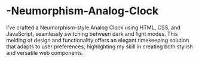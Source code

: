 # -Neumorphism-Analog-Clock
I've crafted a Neumorphism-style Analog Clock using HTML, CSS, and JavaScript, seamlessly switching between dark and light modes. This melding of design and functionality offers an elegant timekeeping solution that adapts to user preferences, highlighting my skill in creating both stylish and versatile web components.
